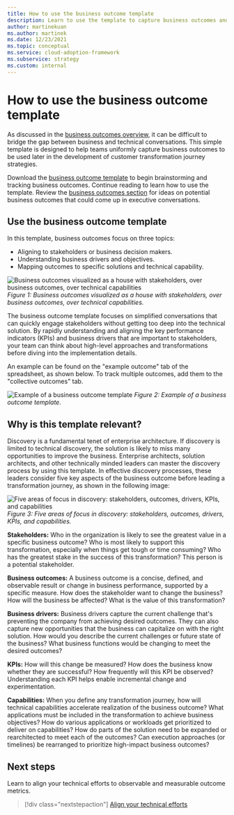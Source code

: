 ```yaml
---
title: How to use the business outcome template
description: Learn to use the template to capture business outcomes and develop strategies for the customer transformation journey.
author: martinekuan
ms.author: martinek
ms.date: 12/23/2021
ms.topic: conceptual
ms.service: cloud-adoption-framework
ms.subservice: strategy
ms.custom: internal
---
```


# How to use the business outcome template

As discussed in the [business outcomes overview](./index.md), it can be difficult to bridge the gap between business and technical conversations. This simple template is designed to help teams uniformly capture business outcomes to be used later in the development of customer transformation journey strategies.

Download the [business outcome template](https://raw.githubusercontent.com/microsoft/CloudAdoptionFramework/master/strategy/business-outcome-template.xlsx) to begin brainstorming and tracking business outcomes. Continue reading to learn how to use the template. Review the [business outcomes section](./index.md) for ideas on potential business outcomes that could come up in executive conversations.

## Use the business outcome template

In this template, business outcomes focus on three topics:

- Aligning to stakeholders or business decision makers.
- Understanding business drivers and objectives.
- Mapping outcomes to specific solutions and technical capability.

![Business outcomes visualized as a house with stakeholders, over business outcomes, over technical capabilities](../../_images/strategy/business-outcome-house.png)
*Figure 1: Business outcomes visualized as a house with stakeholders, over business outcomes, over technical capabilities.*

The business outcome template focuses on simplified conversations that can quickly engage stakeholders without getting too deep into the technical solution. By rapidly understanding and aligning the key performance indicators (KPIs) and business drivers that are important to stakeholders, your team can think about high-level approaches and transformations before diving into the implementation details.

An example can be found on the "example outcome" tab of the spreadsheet, as shown below. To track multiple outcomes, add them to the "collective outcomes" tab.

![Example of a business outcome template](../../_images/strategy/business-outcome-template.png)
*Figure 2: Example of a business outcome template.*

## Why is this template relevant?

Discovery is a fundamental tenet of enterprise architecture. If discovery is limited to technical discovery, the solution is likely to miss many opportunities to improve the business. Enterprise architects, solution architects, and other technically minded leaders can master the discovery process by using this template. In effective discovery processes, these leaders consider five key aspects of the business outcome before leading a transformation journey, as shown in the following image:

![Five areas of focus in discovery: stakeholders, outcomes, drivers, KPIs, and capabilities](../../_images/strategy/business-outcome-focus-areas.png)
*Figure 3: Five areas of focus in discovery: stakeholders, outcomes, drivers, KPIs, and capabilities.*

**Stakeholders:** Who in the organization is likely to see the greatest value in a specific business outcome? Who is most likely to support this transformation, especially when things get tough or time consuming? Who has the greatest stake in the success of this transformation? This person is a potential stakeholder.

**Business outcomes:** A business outcome is a concise, defined, and observable result or change in business performance, supported by a specific measure. How does the stakeholder want to change the business? How will the business be affected? What is the value of this transformation?

**Business drivers:** Business drivers capture the current challenge that's preventing the company from achieving desired outcomes. They can also capture new opportunities that the business can capitalize on with the right solution. How would you describe the current challenges or future state of the business? What business functions would be changing to meet the desired outcomes?

**KPIs:** How will this change be measured? How does the business know whether they are successful? How frequently will this KPI be observed? Understanding each KPI helps enable incremental change and experimentation.

**Capabilities:** When you define any transformation journey, how will technical capabilities accelerate realization of the business outcome? What applications must be included in the transformation to achieve business objectives? How do various applications or workloads get prioritized to deliver on capabilities? How do parts of the solution need to be expanded or rearchitected to meet each of the outcomes? Can execution approaches (or timelines) be rearranged to prioritize high-impact business outcomes?

## Next steps

Learn to align your technical efforts to observable and measurable outcome metrics.

> [!div class="nextstepaction"]
> [Align your technical efforts](../learning-metrics.md)
